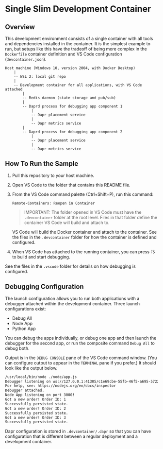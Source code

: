 # Single Slim Development Container

## Overview

This development environment consists of a single container with all tools and dependencies installed in the container. It is the simplest example to run, but setups like this have the tradeoff of being more complex in the `Dockerfile` container definition and VS Code configuration (`devcontainer.json`).

```ASCII
Host machine (Windows 10, version 2004, with Docker Desktop)
    |
    -- WSL 2: local git repo
    |
    -- Development container for all applications, with VS Code attached
        |
        -- Redis daemon (state storage and pub/sub)
        |
        -- Daprd process for debugging app component 1
            |
            -- Dapr placement service
            |
            -- Dapr metrics service
        |
        -- Daprd process for debugging app component 2
            |
            -- Dapr placement service
            |
            -- Dapr metrics service
```

## How To Run the Sample

1. Pull this repository to your host machine.
1. Open VS Code to the folder that contains this README file.
1. From the VS Code command palette (Ctrl+Shift+P), run this command: 

    ```
    Remote-Containers: Reopen in Container
    ```

    > IMPORTANT: The folder opened in VS Code must have the `.devcontainer` folder at the root level. Files in that folder define the container VS Code will build and attach to.

    VS Code will build the Docker container and attach to the container. See the files in the `.devcontainer` folder for how the container is defined and configured.

1. When VS Code has attached to the running container, you can press `F5` to build and start debugging.

See the files in the `.vscode` folder for details on how debugging is configured.

## Debugging Configuration

The launch configuration allows you to run both applications with a debugger attached within the development container. Three launch configurations exist:

- Debug All
- Node App
- Python App

You can debug the apps individually, or debug one app and then launch the debugger for the second app, or run the composite command `Debug All` to debug both.

Output is in the `DEBUG CONSOLE` pane of the VS Code command window. (You can configure output to appear in the `TERMINAL` pane if you prefer.) It should look like the output below.

```BASH
/usr/local/bin/node ./node/app.js
Debugger listening on ws://127.0.0.1:41305/c1e69cbe-55fb-46f5-a695-57221e293793
For help, see: https://nodejs.org/en/docs/inspector
Debugger attached.
Node App listening on port 3000!
Got a new order! Order ID: 1
Successfully persisted state.
Got a new order! Order ID: 2
Successfully persisted state.
Got a new order! Order ID: 3
Successfully persisted state.
```

Dapr configuration is stored in `.devcontainer/.dapr` so that you can have configuration that is different between a regular deployment and a development container.

